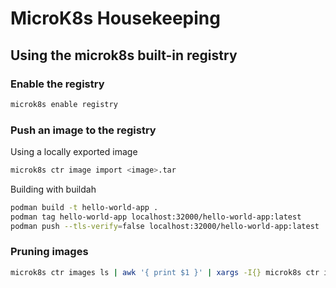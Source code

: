 # MicroK8s Housekeeping

## Using the microk8s built-in registry

### Enable the registry

```bash
microk8s enable registry
```

### Push an image to the registry

Using a locally exported image

```bash
microk8s ctr image import <image>.tar
```

Building with buildah

```bash
podman build -t hello-world-app .
podman tag hello-world-app localhost:32000/hello-world-app:latest
podman push --tls-verify=false localhost:32000/hello-world-app:latest
```

### Pruning images

```bash
microk8s ctr images ls | awk '{ print $1 }' | xargs -I{} microk8s ctr images rm {}
```
